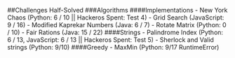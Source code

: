 ##Challenges Half-Solved
  ###Algorithms
    ####Implementations
      - New York Chaos (Python: 6 / 10 || Hackeros Spent: Test 4)
      - Grid Search (JavaScript: 9 / 16)
      - Modified Kaprekar Numbers (Java: 6 / 7)
      - Rotate Matrix (Python: 0 / 10)
      - Fair Rations (Java: 15 / 22)
    ####Strings
      - Palindrome Index (Python: 6 / 13, JavaScript: 6 / 13 || Hackeros Spent: Test 5)
      - Sherlock and Valid strings (Python: 9/10)
    ####Greedy
      - MaxMin (Python: 9/17 RuntimeError)
